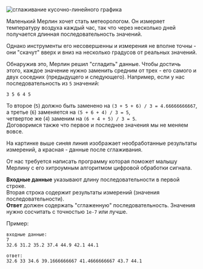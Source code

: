 <!-- #Сглаживание Графика Погоды -->
<div class="text-center">
	<img alt="сглаживание кусочно-линейного графика" src="https://codeabbey.github.io/data/smooth_weather.png"/>
</div>

Маленький Мерлин хочет стать метеорологом. Он измеряет температуру воздуха каждый час, так что через несколько
дней получается длинная последовательность значений.

Однако инструменты его несовершенны и измерения не вполне точны - они "скачут" вверх и вниз на несколько градусов
от реальных значений.

Обнаружив это, Мерлин решил "сгладить" данные. Чтобы достичь этого, каждое значение нужно заменить средним от трех -
его самого и двух соседних (предыдущего и следующего). Например, если у нас последовательность из `5` значений:

    3 5 6 4 5

То второе (`5`) должно быть заменено на `(3 + 5 + 6) / 3 = 4.66666666667`,  
а третье (`6`) заменяется на `(5 + 6 + 4) / 3 = 5`,  
четвертое же (`4`) заменим на `(6 + 4 + 5) / 3 = 5`.  
Договоримся также что первое и последнее значения мы не меняем вовсе.

На картинке выше синяя линия изображает необработанные результаты измерений, а красная - данные после сглаживания.

От нас требуется написать программу которая поможет малышу Мерлину с его хитроумным алгоритмом цифровой обработки
сигнала.

**Входные данные** указывают длину последовательности в первой строке.  
Вторая строка содержит результаты измерений (значения последовательности).  
**Ответ** должен содержать "сглаженную" последовательность. Значения нужно сосчитать с точностью `1e-7` или лучше.

Пример:

    входные данные:
    7
    32.6 31.2 35.2 37.4 44.9 42.1 44.1
    
    ответ:
    32.6 33 34.6 39.1666666667 41.4666666667 43.7 44.1
